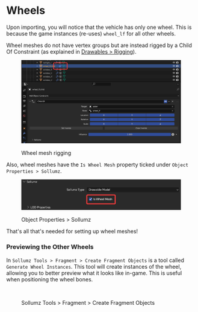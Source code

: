 # Wheels

Upon importing, you will notice that the vehicle has only one wheel. This is because the game instances (re-uses) `wheel_lf` for all other wheels.

Wheel meshes do not have vertex groups but are instead rigged by a Child Of Constraint (as explained in [Drawables > Rigging](../../drawables.ydr/rigging.md#linking-bones-to-drawable-models)).

<figure><img src="../../../.gitbook/assets/image (66).png" alt=""><figcaption><p>Wheel mesh rigging</p></figcaption></figure>

Also, wheel meshes have the `Is Wheel Mesh` property ticked under `Object Properties > Sollumz`.

<div align="left">

<figure><img src="../../../.gitbook/assets/image (68).png" alt=""><figcaption><p>Object Properties > Sollumz</p></figcaption></figure>

</div>

That's all that's needed for setting up wheel meshes!

### Previewing the Other Wheels

In `Sollumz Tools > Fragment > Create Fragment Objects` is a tool called `Generate Wheel Instances`. This tool will create instances of the wheel, allowing you to better preview what it looks like in-game. This is useful when positioning the wheel bones.

<div align="left">

<figure><img src="../../../.gitbook/assets/wheel_meshes.gif" alt=""><figcaption><p>Sollumz Tools > Fragment > Create Fragment Objects</p></figcaption></figure>

</div>
